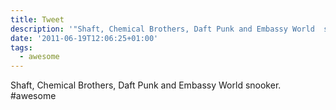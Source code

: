 ```yaml
---
title: Tweet
description: '"Shaft, Chemical Brothers, Daft Punk and Embassy World  snooker.  #awesome"'
date: '2011-06-19T12:06:25+01:00'
tags:
  - awesome
---
```

Shaft, Chemical Brothers, Daft Punk and Embassy World  snooker.  #awesome
